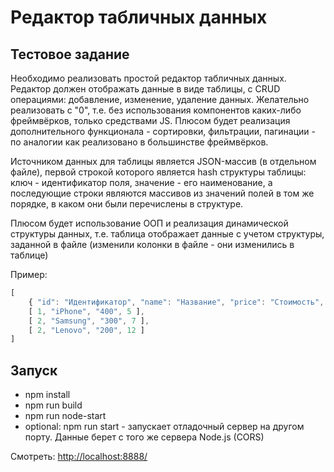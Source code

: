 # Редактор табличных данных
## Тестовое задание

Необходимо реализовать простой редактор табличных данных. 
Редактор должен отображать данные в виде таблицы, с CRUD операциями: добавление, изменение, удаление данных.
Желательно реализовать с "0", т.е. без использования компонентов каких-либо фреймвёрков, только средствами JS.
Плюсом будет реализация дополнительного функционала - сортировки, фильтрации, пагинации - по аналогии как реализовано 
в большинстве фреймвёрков.

Источником данных для таблицы является JSON-массив (в отдельном файле), первой строкой которого является 
hash структуры таблицы: ключ - идентификатор поля, значение - его наименование,
а последующие строки являются массивов из значений полей в том же порядке, в каком они были перечислены в структуре.

Плюсом будет использование ООП и реализация динамической структуры данных, т.е. таблица отображает данные с учетом структуры, 
заданной в файле (изменили колонки в файле - они изменились в таблице)


Пример:

```javascript
[
    { "id": "Идентификатор", "name": "Название", "price": "Стоимость", "quantity": "Количество" },
    [ 1, "iPhone", "400", 5 ],
    [ 2, "Samsung", "300", 7 ],
    [ 2, "Lenovo", "200", 12 ] 
]
```

## Запуск

- npm install
- npm run build
- npm run node-start
- optional: npm run start - запускает отладочный сервер на другом порту. Данные берет с того же сервера Node.js (CORS)

Смотреть: [http://localhost:8888/]( [http://localhost:8888/])

